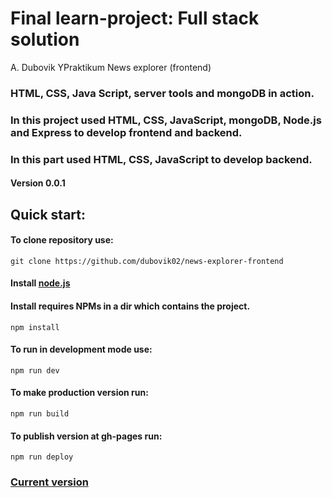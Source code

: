 #  Final learn-project: Full stack solution  
A. Dubovik YPraktikum News explorer (frontend)
### HTML, CSS, Java Script, server tools and mongoDB in action.
### In this project used HTML, CSS, JavaScript, mongoDB, Node.js and Express to develop frontend and backend.
### In this part used HTML, CSS, JavaScript to develop backend.
#### Version 0.0.1
## Quick start: 
#### To clone repository use:
    git clone https://github.com/dubovik02/news-explorer-frontend
#### Install [node.js](https://nodejs.org/en/download/) 
#### Install requires NPMs in a dir which contains the project.
    npm install
#### To run in development mode use:
    npm run dev
#### To make production version run:
    npm run build
#### To publish version at gh-pages run:
    npm run deploy
### [Current version](https://dubovik02.github.io/news-explorer-frontend)
